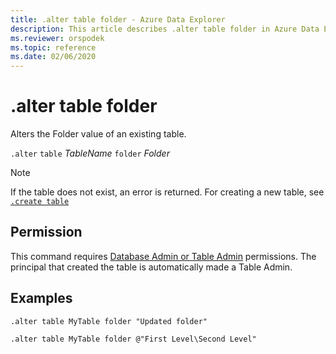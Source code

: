 ```yaml
---
title: .alter table folder - Azure Data Explorer
description: This article describes .alter table folder in Azure Data Explorer.
ms.reviewer: orspodek
ms.topic: reference
ms.date: 02/06/2020
---
```

# .alter table folder

Alters the Folder value of an existing table. 

`.alter` `table` *TableName* `folder` *Folder*

> [!NOTE]
> If the table does not exist, an error is returned. For creating a new table, see [`.create table`](create-table-command.md)

## Permission

This command requires [Database Admin or Table Admin](access-control/role-based-access-control.md) permissions. The principal that created the table is automatically made a Table Admin.

## Examples

```kusto
.alter table MyTable folder "Updated folder"
```

```kusto
.alter table MyTable folder @"First Level\Second Level"
```
